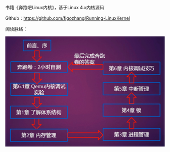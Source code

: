 书籍《奔跑吧Linux内核》，基于Linux 4.x内核源码

Github：https://github.com/figozhang/Running-LinuxKernel

阅读脉络：

![config](images/1.png)